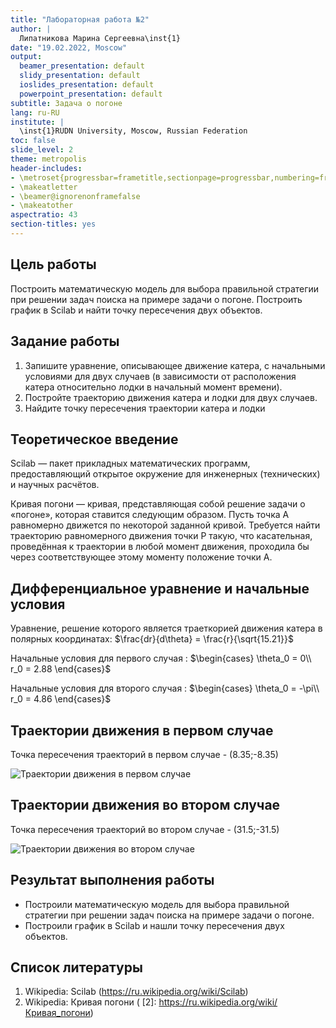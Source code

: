 ```yaml
---
title: "Лабораторная работа №2"
author: |
  Липатникова Марина Сергеевна\inst{1}
date: "19.02.2022, Moscow"
output:
  beamer_presentation: default
  slidy_presentation: default
  ioslides_presentation: default
  powerpoint_presentation: default
subtitle: Задача о погоне
lang: ru-RU
institute: |
  \inst{1}RUDN University, Moscow, Russian Federation
toc: false
slide_level: 2
theme: metropolis
header-includes:
- \metroset{progressbar=frametitle,sectionpage=progressbar,numbering=fraction}
- \makeatletter
- \beamer@ignorenonframefalse
- \makeatother
aspectratio: 43
section-titles: yes
---
```


## Цель работы

Построить математическую модель для выбора правильной стратегии при решении задач поиска на примере задачи о погоне. Построить график в Scilab и найти точку пересечения двух объектов.

## Задание работы

1. Запишите уравнение, описывающее движение катера, с начальными условиями для двух случаев (в зависимости от расположения катера
относительно лодки в начальный момент времени).
2. Постройте траекторию движения катера и лодки для двух случаев.
3. Найдите точку пересечения траектории катера и лодки 

## Теоретическое введение

 Scilab  — пакет прикладных математических программ, предоставляющий открытое окружение для инженерных (технических) и научных расчётов.

 Кривая погони — кривая, представляющая собой решение задачи о «погоне», которая ставится следующим образом. Пусть точка A равномерно движется по некоторой заданной кривой. Требуется найти траекторию равномерного движения точки P такую, что касательная, проведённая к траектории в любой момент движения, проходила бы через соответствующее этому моменту положение точки A.

## Дифференциальное уравнение и начальные условия

Уравнение, решение которого является траеткорией движения катера в полярных координатах: $\frac{dr}{d\theta} = \frac{r}{\sqrt{15.21}}$

Начальные условия для первого случая : $\begin{cases}
\theta_0 = 0\\
r_0 = 2.88
\end{cases}$

Начальные условия для второго случая :
$\begin{cases}
\theta_0 = -\pi\\
r_0 = 4.86
\end{cases}$

## Траектории движения в первом случае

Точка пересечения траекторий в первом случае - (8.35;-8.35)

![Траектории движения в первом случае](1-1graph.png)

## Траектории движения во втором случае

Точка пересечения траекторий во втором случае - (31.5;-31.5)

![Траектории движения во втором случае](2-1graph.png)

## Результат выполнения работы

- Построили математическую модель для выбора правильной стратегии при решении задач поиска на примере задачи о погоне. 
- Построили график в Scilab и нашли точку пересечения двух объектов.

## Список литературы

1. Wikipedia: Scilab (https://ru.wikipedia.org/wiki/Scilab)
2. Wikipedia: Кривая погони ( [2]: https://ru.wikipedia.org/wiki/Кривая_погони)
